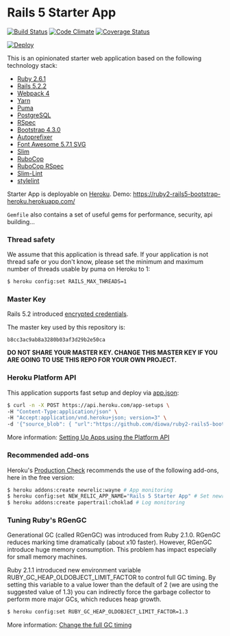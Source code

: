 # Rails 5 Starter App
[![Build Status](https://travis-ci.org/diowa/ruby2-rails5-bootstrap-heroku.svg?branch=master)](https://travis-ci.org/diowa/ruby2-rails5-bootstrap-heroku)
[![Code Climate](https://codeclimate.com/github/diowa/ruby2-rails5-bootstrap-heroku/badges/gpa.svg)](https://codeclimate.com/github/diowa/ruby2-rails5-bootstrap-heroku)
[![Coverage Status](https://coveralls.io/repos/github/diowa/ruby2-rails5-bootstrap-heroku/badge.svg?branch=master)](https://coveralls.io/github/diowa/ruby2-rails5-bootstrap-heroku?branch=master)

[![Deploy](https://www.herokucdn.com/deploy/button.svg)](https://heroku.com/deploy)

This is an opinionated starter web application based on the following technology stack:

* [Ruby 2.6.1][1]
* [Rails 5.2.2][2]
* [Webpack 4][15]
* [Yarn][16]
* [Puma][3]
* [PostgreSQL][4]
* [RSpec][5]
* [Bootstrap 4.3.0][8]
* [Autoprefixer][9]
* [Font Awesome 5.7.1 SVG][10]
* [Slim][11]
* [RuboCop][12]
* [RuboCop RSpec][17]
* [Slim-Lint][13]
* [stylelint][14]

[1]: https://www.ruby-lang.org/en/
[2]: https://rubyonrails.org/
[3]: https://puma.io/
[4]: https://www.postgresql.org/
[5]: https://rspec.info/
[8]: https://getbootstrap.com/
[9]: https://github.com/postcss/autoprefixer
[10]: https://fontawesome.com/
[11]: http://slim-lang.com/
[12]: https://github.com/bbatsov/rubocop
[13]: https://github.com/sds/slim-lint
[14]: https://stylelint.io/
[15]: https://webpack.js.org/
[16]: https://yarnpkg.com/lang/en/
[17]: https://github.com/backus/rubocop-rspec

Starter App is deployable on [Heroku](https://www.heroku.com/). Demo: https://ruby2-rails5-bootstrap-heroku.herokuapp.com/

```Gemfile``` also contains a set of useful gems for performance, security, api building...

### Thread safety

We assume that this application is thread safe. If your application is not thread safe or you don't know, please set the minimum and maximum number of threads usable by puma on Heroku to 1:

```sh
$ heroku config:set RAILS_MAX_THREADS=1
```

### Master Key

Rails 5.2 introduced [encrypted credentials](http://edgeguides.rubyonrails.org/5_2_release_notes.html#credentials).

The master key used by this repository is:

```
b8cc3ac9ab8a3280b03af3d29b2e50ca
```

**DO NOT SHARE YOUR MASTER KEY. CHANGE THIS MASTER KEY IF YOU ARE GOING TO USE THIS REPO FOR YOUR OWN PROJECT.**

### Heroku Platform API

This application supports fast setup and deploy via [app.json](https://devcenter.heroku.com/articles/app-json-schema):

```sh
$ curl -n -X POST https://api.heroku.com/app-setups \
-H "Content-Type:application/json" \
-H "Accept:application/vnd.heroku+json; version=3" \
-d '{"source_blob": { "url":"https://github.com/diowa/ruby2-rails5-bootstrap-heroku/tarball/master/"} }'
```

More information: [Setting Up Apps using the Platform API](https://devcenter.heroku.com/articles/setting-up-apps-using-the-heroku-platform-api)

### Recommended add-ons

Heroku's [Production Check](https://blog.heroku.com/introducing_production_check) recommends the use of the following add-ons, here in the free version:

```sh
$ heroku addons:create newrelic:wayne # App monitoring
$ heroku config:set NEW_RELIC_APP_NAME="Rails 5 Starter App" # Set newrelic app name
$ heroku addons:create papertrail:choklad # Log monitoring
```

### Tuning Ruby's RGenGC

Generational GC (called RGenGC) was introduced from Ruby 2.1.0. RGenGC reduces marking time dramatically (about x10 faster). However, RGenGC introduce huge memory consumption. This problem has impact especially for small memory machines.

Ruby 2.1.1 introduced new environment variable RUBY_GC_HEAP_OLDOBJECT_LIMIT_FACTOR to control full GC timing. By setting this variable to a value lower than the default of 2 (we are using the suggested value of 1.3) you can indirectly force the garbage collector to perform more major GCs, which reduces heap growth.

```sh
$ heroku config:set RUBY_GC_HEAP_OLDOBJECT_LIMIT_FACTOR=1.3
```

More information: [Change the full GC timing](https://bugs.ruby-lang.org/issues/9607)
